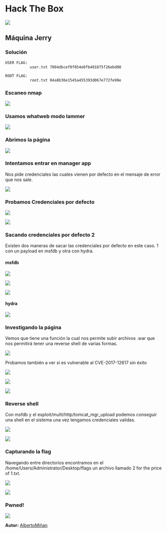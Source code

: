 # Hack The Box
    
  

  ![](1.png)
  
## Máquina Jerry

  


### Solución
    
    USER FLAG: 
               user.txt 7004dbcef0f854e0fb401875f26ebd00
    
    ROOT FLAG: 
               root.txt 04a8b36e1545a455393d067e772fe90e
    
   

### Escaneo nmap

![](2.png)

### Usamos whatweb modo lammer

![](3.png)

### Abrimos la página

![](14.png)

### Intentamos entrar en manager app

Nos pide credenciales las cuales vienen por defecto en el mensaje de error que nos sale.

![](4.png)

### Probamos Credenciales por defecto

![](5.png)

![](6.png)

### Sacando credenciales por defecto 2

Existen dos maneras de sacar las credenciales por defecto en este caso. 1 con un payload en msfdb y otra con hydra.

#### msfdb

![](9.png)

![](10.png)

![](11.png)

#### hydra

![](hydra.png)

### Investigando la página

Vemos que tiene una función la cual nos permite subir archivos .war que nos permitirá tener una reverse shell de varias formas.

![](8.png)

Probamos también a ver si es vulnerable al CVE-2017-12617 sin éxito

![](7.png)

![](6.png)

![](7.png)

### Reverse shell

Con msfdb y el exploit/multi/http/tomcat_mgr_upload podemos conseguir una shell en el sistema una vez tengamos credenciales validas.

![](12.png)

![](13.png)

### Capturando la flag

Navegando entre directorios encontramos en el /home/Users/Administrator/Desktop/flags un archivo llamado 2 for the price of 1.txt.

![](15.png)

![](16.png)

### Pwned!

![](pwned.png)

**Autor:** [AlbertoMiñan](https://github.com/albertominan)
